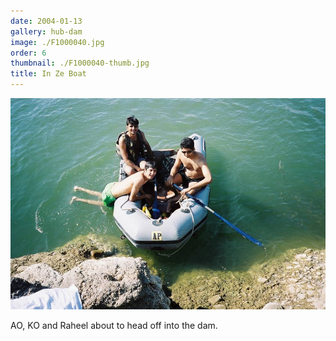 ```yaml
---
date: 2004-01-13
gallery: hub-dam
image: ./F1000040.jpg
order: 6
thumbnail: ./F1000040-thumb.jpg
title: In Ze Boat
---
```


![In Ze Boat](./F1000040.jpg)

AO, KO and Raheel about to head off into the dam.